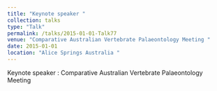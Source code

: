 ```yaml
---
title: "Keynote speaker "
collection: talks
type: "Talk"
permalink: /talks/2015-01-01-Talk77
venue: "Comparative Australian Vertebrate Palaeontology Meeting "
date: 2015-01-01
location: "Alice Springs Australia "
---
```


Keynote speaker : Comparative Australian Vertebrate Palaeontology Meeting 
